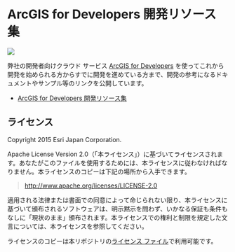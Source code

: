 # ArcGIS for Developers 開発リソース集

![](http://apps.esrij.com/arcgis-dev/guide/img/readme-banner-2.png)

弊社の開発者向けクラウド サービス [ArcGIS for Developers](https://developers.arcgis.com/en/) を使ってこれから開発を始められる方からすでに開発を進めている方まで、開発の参考になるドキュメントやサンプル等のリンクを公開しています。

- [ArcGIS for Developers 開発リソース集](http://esrijapan.github.io/arcgis-dev-resources/)

## ライセンス
Copyright 2015 Esri Japan Corporation.

Apache License Version 2.0（「本ライセンス」）に基づいてライセンスされます。あなたがこのファイルを使用するためには、本ライセンスに従わなければなりません。本ライセンスのコピーは下記の場所から入手できます。

> http://www.apache.org/licenses/LICENSE-2.0

適用される法律または書面での同意によって命じられない限り、本ライセンスに基づいて頒布されるソフトウェアは、明示黙示を問わず、いかなる保証も条件もなしに「現状のまま」頒布されます。本ライセンスでの権利と制限を規定した文言については、本ライセンスを参照してください。

ライセンスのコピーは本リポジトリの[ライセンス ファイル](./LICENSE)で利用可能です。

